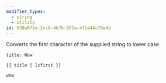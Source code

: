 ```yaml
---
modifier_types:
  - string
  - utility
id: 638e875e-2cc8-4b7b-953a-4f1a44c76e4d
---
```

Converts the first character of the supplied string to lower case.

```.language-yaml
title: Wow
```

```
{{ title | lcfirst }}
```

```.language-output
wow
```
